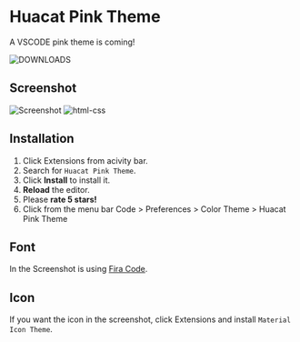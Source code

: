# Huacat Pink Theme
A VSCODE pink theme is coming!

![DOWNLOADS](https://vsmarketplacebadge.apphb.com/downloads-short/huacat.pink-theme.svg?style=for-the-badge&colorA=dd71b9&colorB=ed81c9&label=DOWNLOADS)
## Screenshot
![Screenshot](https://github.com/huacat1017/huacat.pink-theme-0.0.1/raw/master/screenshot.png)
![html-css](https://github.com/huacat1017/huacat.pink-theme-0.0.1/raw/master/html-css.png)

## Installation
1. Click Extensions from acivity bar.
2. Search for `Huacat Pink Theme`.
3. Click **Install** to install it.
4. **Reload** the editor.
5. Please **rate 5 stars!**
6. Click from the menu bar Code > Preferences > Color Theme > Huacat Pink Theme

## Font
In the Screenshot is using  [Fira Code](https://github.com/tonsky/FiraCode/wiki/VS-Code-Instructions).

## Icon
If you want the icon in the screenshot, click Extensions and install `Material Icon Theme`.